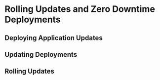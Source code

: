 # Rolling Updates and Zero Downtime Deployments

## Deploying Application Updates

## Updating Deployments

## Rolling Updates
